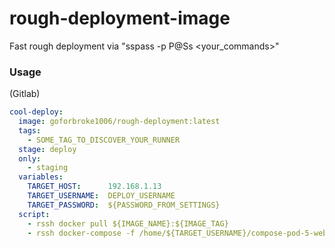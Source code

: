 # rough-deployment-image

Fast rough deployment via "sspass -p P@Ss \<your_commands\>"

### Usage

(Gitlab)

```yaml
cool-deploy:
  image: goforbroke1006/rough-deployment:latest
  tags:
    - SOME_TAG_TO_DISCOVER_YOUR_RUNNER
  stage: deploy
  only:
    - staging
  variables:
    TARGET_HOST:      192.168.1.13
    TARGET_USERNAME:  DEPLOY_USERNAME
    TARGET_PASSWORD:  ${PASSWORD_FROM_SETTINGS}
  script:
    - rssh docker pull ${IMAGE_NAME}:${IMAGE_TAG}
    - rssh docker-compose -f /home/${TARGET_USERNAME}/compose-pod-5-web/docker-compose.yml up -d --build AWESOME_SERVICE_NAME
```
